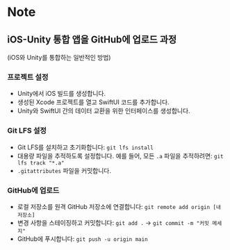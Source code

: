 # Note
## iOS-Unity 통합 앱을 GitHub에 업로드 과정
(iOS와 Unity를 통합하는 일반적인 방법)

### 프로젝트 설정
- Unity에서 iOS 빌드를 생성합니다.
- 생성된 Xcode 프로젝트를 열고 SwiftUI 코드를 추가합니다.
- Unity와 SwiftUI 간의 데이터 교환을 위한 인터페이스를 생성합니다.

### Git LFS 설정
- Git LFS를 설치하고 초기화합니다: `git lfs install`
- 대용량 파일을 추적하도록 설정합니다. 예를 들어, 모든 `.a` 파일을 추적하려면: `git lfs track "*.a"`
- `.gitattributes` 파일을 커밋합니다.

### GitHub에 업로드
- 로컬 저장소를 원격 GitHub 저장소에 연결합니다: `git remote add origin [내 저장소]`
- 변경 사항을 스테이징하고 커밋합니다: `git add .` -> `git commit -m "커밋 메세지"`
- GitHub에 푸시합니다: `git push -u origin main`


